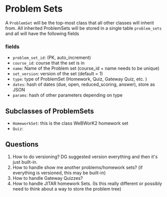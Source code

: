 # Problem Sets

A `ProblemSet` will be the top-most class that all other classes will inherit from. All inherited ProblemSets will be stored in a single table `problem_sets` and all will have the following fields

### fields

- `problem_set_id`: (PK, auto_increment)
- `course_id`: course that the set is in
- `name`: Name of the Problem set   (course_id + name needs to be unique)
- `set_version`: version of the set (default = 1)
- `type`: type of ProblemSet (Homework, Quiz, Gateway Quiz, etc. )
- `dates`: hash of dates (due, open, reduced_scoring, answer), store as JSON
- `params`: hash of other parameters depending on type


## Subclasses of ProblemSets

- `HomeworkSet`: this is the class WeBWorK2 homework set
- `Quiz`: 



## Questions

1. How to do versioning? DG suggested version everything and then it's just built-in.
2. How to handle show me another problems/homework sets? (if everything is versioned, this may be built-in)
3. How to handle Gateway Quizzes?
4. How to handle JITAR homework Sets.  (Is this really different or possibly need to think about a way to store the problem tree)





